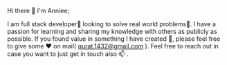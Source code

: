Hi there 👋
I'm Anniee;

I am full stack developer💞️ looking to solve real world problems🌱. I have a passion for learning and sharing my
knowledge with others as publicly as possible. If you found value in something I have created 👀, please feel free to 
give some ♥ on mail( qurat.1432@gmail.com ). Feel free to reach out in case you want to just get in touch also 📫 .
